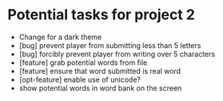 # Potential tasks for project 2

 * Change for a dark theme
 * [bug] prevent player from submitting less than 5 letters
 * [bug] forcibly prevent player from writing over 5 characters
 * [feature] grab potential words from file
 * [feature] ensure that word submitted is real word
 * [opt-feature] enable use of unicode? <unlikely>
 * show potential words in word bank on the screen <maybe>
